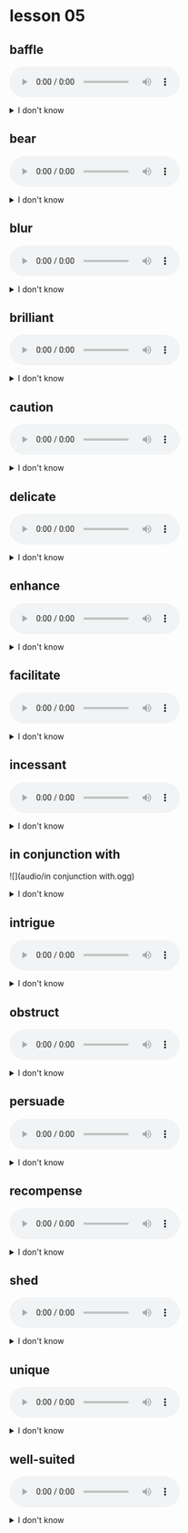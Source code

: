 # lesson 05

## baffle
![](audio/baffle.ogg)
<details>
<summary>I don't know</summary>

+ adj. &nbsp; &nbsp; baffling

+ n. &nbsp; &nbsp; bafflement

+ v. &nbsp; &nbsp; to confuse to a point at which no progress can be made

+ syn. &nbsp; &nbsp; puzzle

</details>

## bear
![](audio/bear.ogg)
<details>
<summary>I don't know</summary>

+ adv. &nbsp; &nbsp; bearably

+ adj. &nbsp; &nbsp; bearable

+ v. &nbsp; &nbsp; to produce, to carry; to show; to endure

+ syn. &nbsp; &nbsp; yield

</details>

## blur
![](audio/blur.ogg)
<details>
<summary>I don't know</summary>

+ adj. &nbsp; &nbsp; blurred

+ n. &nbsp; &nbsp; blur

+ v. &nbsp; &nbsp; to make something difficult to see

+ syn. &nbsp; &nbsp; cloud

</details>

## brilliant
![](audio/brilliant.ogg)
<details>
<summary>I don't know</summary>

+ adv. &nbsp; &nbsp; brilliantly

+ n. &nbsp; &nbsp; brilliance

+ adj. &nbsp; &nbsp; intensely bright or colorful; intelligent

+ syn. &nbsp; &nbsp; radiant

</details>

## caution
![](audio/caution.ogg)
<details>
<summary>I don't know</summary>

+ adj. &nbsp; &nbsp; cautionary

+ adv. &nbsp; &nbsp; cautiously

+ n. &nbsp; &nbsp; caution

+ v. &nbsp; &nbsp; to alert someone of danger, warn someone to take care or pay attention to something

+ syn. &nbsp; &nbsp; warn

</details>

## delicate
![](audio/delicate.ogg)
<details>
<summary>I don't know</summary>

+ adv. &nbsp; &nbsp; delicately

+ adj. &nbsp; &nbsp; needing careful treatment; sensitive, easily broken

+ syn. &nbsp; &nbsp; fragile

</details>

## enhance
![](audio/enhance.ogg)
<details>
<summary>I don't know</summary>

+ n. &nbsp; &nbsp; enhancement

+ adj. &nbsp; &nbsp; enhanced

+ v. &nbsp; &nbsp; to increase in a positive way, such as in value, power, or beauty

+ syn. &nbsp; &nbsp; strengthen

</details>

## facilitate
![](audio/facilitate.ogg)
<details>
<summary>I don't know</summary>

+ adv. &nbsp; &nbsp; facilitative

+ v. &nbsp; &nbsp; to make easier; to ease the progress of

+ syn. &nbsp; &nbsp; assist

</details>

## incessant
![](audio/incessant.ogg)
<details>
<summary>I don't know</summary>

+ adv. &nbsp; &nbsp; incessantly

+ adj. &nbsp; &nbsp; nonstop, continual, or never-ending

+ syn. &nbsp; &nbsp; constant

</details>

## in conjunction with
![](audio/in conjunction with.ogg)
<details>
<summary>I don't know</summary>

+  &nbsp; &nbsp; 

+ prep. ph. &nbsp; &nbsp; in addition to, alongside

+ syn. &nbsp; &nbsp; along with

</details>

## intrigue
![](audio/intrigue.ogg)
<details>
<summary>I don't know</summary>

+ adj. &nbsp; &nbsp; intriguing

+ adv. &nbsp; &nbsp; intriguingly

+ n. &nbsp; &nbsp; intrigue

+ v. &nbsp; &nbsp; to interest greatly

+ syn. &nbsp; &nbsp; fascinate

</details>

## obstruct
![](audio/obstruct.ogg)
<details>
<summary>I don't know</summary>

+ n. &nbsp; &nbsp; obstruction

+ adj. &nbsp; &nbsp; obstructive

+ adv. &nbsp; &nbsp; obstructively

+ v. &nbsp; &nbsp; to prevent movement, progress, or success

+ syn. &nbsp; &nbsp; block

</details>

## persuade
![](audio/persuade.ogg)
<details>
<summary>I don't know</summary>

+ adv. &nbsp; &nbsp; persuasively

+ adj. &nbsp; &nbsp; persuasive

+ n. &nbsp; &nbsp; persuasion

+ v. &nbsp; &nbsp; to change a belief or behavior by argument or reason

+ syn. &nbsp; &nbsp; convince

</details>

## recompense
![](audio/recompense.ogg)
<details>
<summary>I don't know</summary>

+ adv. &nbsp; &nbsp; recompensable

+ v. &nbsp; &nbsp; recompense

+ n. &nbsp; &nbsp; a repayment or reward for a deed

+ syn. &nbsp; &nbsp; compensation

</details>

## shed
![](audio/shed.ogg)
<details>
<summary>I don't know</summary>

+ v. &nbsp; &nbsp; to throw off naturally; to give out

+ syn. &nbsp; &nbsp; discard

</details>

## unique
![](audio/unique.ogg)
<details>
<summary>I don't know</summary>

+ adv. &nbsp; &nbsp; uniquely

+ n. &nbsp; &nbsp; uniqueness

+ adj. &nbsp; &nbsp; to be the only one of a kind; special

+ syn. &nbsp; &nbsp; rare

</details>

## well-suited
![](audio/well-suited.ogg)
<details>
<summary>I don't know</summary>

+ adj. &nbsp; &nbsp; to be complementary or appropriate; a good match

+ syn. &nbsp; &nbsp; compatible

</details>
